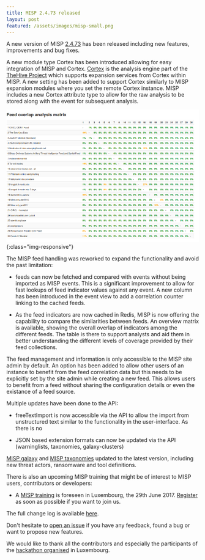 ```yaml
---
title: MISP 2.4.73 released
layout: post
featured: /assets/images/misp-small.png
---
```


A new version of MISP [2.4.73](https://github.com/MISP/MISP/tree/v2.4.73) has been released including new features, improvements and bug fixes.

A new module type Cortex has been introduced allowing for easy integration of MISP and Cortex. [Cortex](https://github.com/CERT-BDF/Cortex) is the analysis engine part of the [TheHive Project](https://thehive-project.org/) which supports expansion services from Cortex within MISP. A new setting has been added to support Cortex similarly to MISP expansion modules where you set the remote Cortex instance. MISP includes a new Cortex attribute type to allow for the raw analysis to be stored along with the event for subsequent analysis.

![feed overlap analysis matrix](/assets/images/misp/blog/feed-overlap-analys-matrix.png){:class="img-responsive"}

The MISP feed handling was reworked to expand the functionality and avoid the past limitation:

- feeds can now be fetched and compared with events without being imported as MISP events. This is a significant improvement to allow for fast lookups of feed indicator values against any event. A new column has been introduced in the event view to add a correlation counter linking to the cached feeds.

- As the feed indicators are now cached in Redis, MISP is now offering the capability to compare the similarities between feeds. An overview matrix is available, showing the overall overlap of indicators among the different feeds. The table is
there to support analysts and aid them in better understanding the different levels of coverage provided by their feed collections.

The feed management and information is only accessible to the MISP site admin by default.
An option has been added to allow other users of an instance to benefit from the feed correlation data but this needs to be explicitly set by the site admin while creating a new feed. This allows users to benefit from a feed without sharing the configuration details or even the existance of a feed source.

Multiple updates have been done to the API:

- freeTextImport is now accessible via the API to allow the import from unstructured text similar to the functionality in the user-interface. As there is no

- JSON based extension formats can now be updated via the API (warninglists, taxonomies, galaxy-clusters)

[MISP galaxy](https://github.com/MISP/misp-galaxy) and [MISP taxonomies](https://github.com/MISP/misp-taxonomies) updated to the latest version, including new threat actors, ransomware and tool definitions.

There is also an upcoming MISP training that might be of interest to MISP users, contributors or developers:

- A [MISP training](https://www.eventbrite.com/e/misp-training-june-edition-tickets-33663081182) is foreseen in Luxembourg, the 29th June 2017. [Register](https://www.eventbrite.com/e/misp-training-june-edition-tickets-33663081182) as soon as possible if you want to join us.

The full change log is available [here](https://www.misp.software/Changelog.txt).

Don't hesitate to [open an issue](https://github.com/MISP/MISP/issues) if you have any feedback, found a bug or want to propose new features.

We would like to thank all the contributors and especially the participants of the [hackathon organised](https://hackathon.hack.lu/) in Luxembourg.
